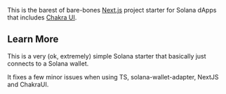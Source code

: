 This is the barest of bare-bones [Next.js](https://nextjs.org/) project starter for Solana dApps that includes [Chakra UI](https://github.com/chakra-ui/chakra-ui).

## Learn More

This is a very (ok, extremely) simple Solana starter that basically just connects to a Solana wallet.

It fixes a few minor issues when using TS, solana-wallet-adapter, NextJS and ChakraUI.
